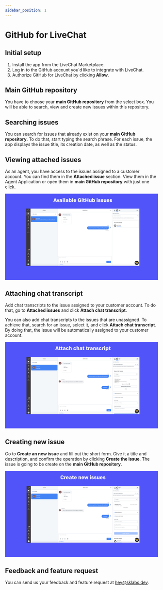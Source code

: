 ```yaml
---
sidebar_position: 1
---
```


# GitHub for LiveChat

## Initial setup

1. Install the app from the LiveChat Marketplace.
2. Log in to the GitHub account you'd like to integrate with LiveChat.
3. Authorize GitHub for LiveChat by clicking **Allow**.

## Main GitHub repository

You have to choose your **main GitHub repository** from the select box. You will be able to search, view and create new issues within this repository.

## Searching issues

You can search for issues that already exist on your **main GitHub repository**. To do that, start typing the search phrase.
For each issue, the app displays the issue title, its creation date, as well as the status.

## Viewing attached issues

As an agent, you have access to the issues assigned to a customer account. You can find them in the **Attached issue** section. View them in the Agent Application or open them in **main GitHub repository** with just one click.

![](images/github-screenshot-1.jpg)

## Attaching chat transcript

Add chat transcripts to the issue assigned to your customer account. To do that, go to **Attached issues** and click **Attach chat transcript**.

You can also add chat transcripts to the issues that are unassigned. To achieve that, search for an issue, select it, and click **Attach chat transcript**. By doing that, the issue will be automatically assigned to your customer account.

![](images/github-screenshot-2.jpg)

## Creating new issue

Go to **Create an new issue** and fill out the short form. Give it a title and description, and confirm the operation by clicking **Create the issue**. The issue is going to be create on the **main GitHub repository**.

![](images/github-screenshot-3.jpg)

## Feedback and feature request

You can send us your feedback and feature request at [hey@sklabs.dev](mailto:hey@sklabs.dev).
